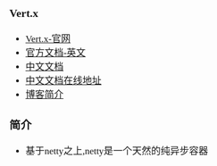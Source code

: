 <span  style="font-family: Simsun,serif; font-size: 17px; ">

### Vert.x

- [Vert.x-官网](https://vertx.io/)
- [官方文档-英文](https://vertx.io/docs/)
- [中文文档](http://vertxchina.github.io/vertx-translation-chinese/)
- [中文文档在线地址](https://vertxchina.github.io/vertx-translation-chinese/)
- [博客简介](https://blog.csdn.net/u014386444/article/details/120994722)

### 简介

- 基于netty之上,netty是一个天然的纯异步容器

</span>